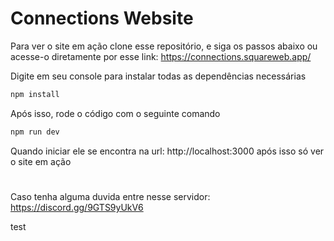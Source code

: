 # Connections Website

Para ver o site em ação clone esse repositório, e siga os passos abaixo
ou acesse-o diretamente por esse link: https://connections.squareweb.app/

Digite em seu console para instalar todas as dependências necessárias

```js
npm install
```

Após isso, rode o código com o seguinte comando

```js
npm run dev
```

Quando iniciar ele se encontra na url: http://localhost:3000 após isso só ver o site em ação

#

Caso tenha alguma duvida entre nesse servidor: https://discord.gg/9GTS9yUkV6

test
